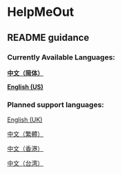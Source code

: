# HelpMeOut
## README guidance
### Currently Available Languages:
**[中文（简体）](instructions/README_zh_CN.md)**

**[English (US)](instructions/README_en_US.md)**
### Planned support languages:

[English (UK)](instructions/README_en_GB.md)

[中文（繁體）](instructions/README_zh_TR.md)

[中文（香港）](instructions/README_zh_HK.md)

[中文（台湾）](instructions/README_zh_TW.md)
